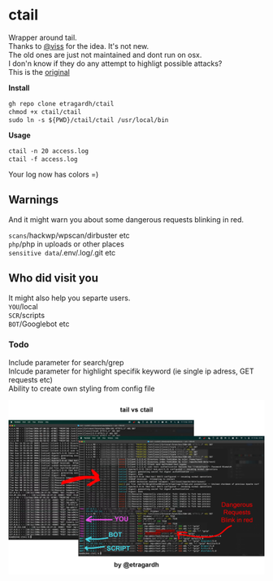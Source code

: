 # ctail
Wrapper around tail.<br />
Thanks to [@viss](https://github.com/viss) for the idea. It's not new.<br />
The old ones are just not maintained and dont run on osx.<br />
I don'n know if they do any attempt to highligt possible attacks?<br />
This is the [original](https://github.com/cornet/ccze)<br />

**Install**
```
gh repo clone etragardh/ctail
chmod +x ctail/ctail
sudo ln -s ${PWD}/ctail/ctail /usr/local/bin
```

**Usage**
```
ctail -n 20 access.log
ctail -f access.log
```

Your log now has colors =)<br />

## Warnings
And it might warn you about some dangerous requests blinking in red.

`scans`/hackwp/wpscan/dirbuster etc<br />
`php`/php in uploads or other places<br />
`sensitive data`/.env/.log/.git etc<br />

## Who did visit you
It might also help you separte users.<br />
`YOU`/local<br />
`SCR`/scripts<br />
`BOT`/Googlebot etc<br />

### Todo
Include parameter for search/grep<br />
Inlcude parameter for highlight specifik keyword (ie single ip adress, GET requests etc)<br />
Ability to create own styling from config file<br />

![ctail colored tail](https://github.com/etragardh/ctail/blob/main/assets/ctail.jpg?raw=true)
